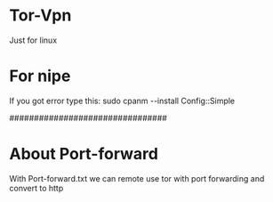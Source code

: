 # Tor-Vpn

Just for linux 


# For nipe

If you got error type this: sudo cpanm --install Config::Simple

################################

# About Port-forward

With Port-forward.txt we can remote use tor with port forwarding and convert to http
